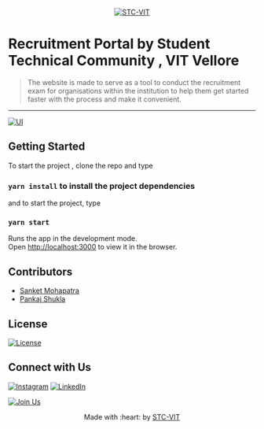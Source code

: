 <p align="center">
    <a href="https://stcvit.in/" target="_blank"><img src="https://github.com/STCVIT/STC-README/blob/master/gitbanner.png" title="STC-VIT" alt="STC-VIT"></a>
</p>
<h1> Recruitment Portal by  Student Technical Community , VIT Vellore </h1>

> <Subtitle>
> The website is made to serve as a tool to conduct the recruitment exam for organisations within the institution to help them get started faster with the process and make it convenient.

--- 
[![UI ](https://img.shields.io/badge/User%20Interface-Link%20to%20UI-orange?style=flat-square&logo=appveyor)](http://easyrecruit.stcvit.in/)

## Getting Started
To start the project , clone the repo and type 

### `yarn install` to install the project dependencies

and to start the project, type

### `yarn start`

Runs the app in the development mode.<br />
Open [http://localhost:3000](http://localhost:3000) to view it in the browser.

## Contributors
* <a href="https://github.com/sanket9918"> Sanket Mohapatra </a>
* <a href="https://github.com/lucifer-Hell"> Pankaj Shukla </a>

## License
[![License](http://img.shields.io/:license-mit-blue.svg?style=flat-square)](http://badges.mit-license.org)

## Connect with Us
[![Instagram](https://img.shields.io/badge/Instagram-E4405F?style=for-the-badge&logo=instagram&logoColor=white)](https://www.instagram.com/mstcvit/)
[![LinkedIn](https://img.shields.io/badge/LinkedIn-0077B5?style=for-the-badge&logo=linkedin&logoColor=white)](https://www.linkedin.com/company/micvitvellore/mycompany/)

[![Join Us](https://img.shields.io/badge/Join%20Us-STC-VIT)](https://stcvit.in/)

<p align="center">
	Made with :heart: by <a href="https://stcvit.in/">STC-VIT</a>
</p>
